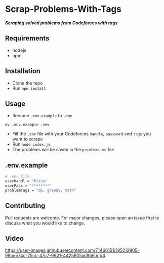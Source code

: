 # Scrap-Problems-With-Tags

***Scraping solved problems from Codeforces with tags***

## Requirements

- nodejs
- npm

## Installation

- Clone the repo
- Run `npm install`

## Usage

- Rename `.env.example` to `.env`
```
mv .env.example .env
```
- Fill the `.env` file with your Codeforces `handle`, `password` and `tags` you want to scrape
- Run `node index.js`
- The problems will be saved in the `problems.md` file

## .env.example

```bash
# .env file
userHandl = "Miina"
userPass = "********"
problemTags = "dp, greedy, math"
```

## Contributing

Pull requests are welcome. For major changes, please open an issue first to discuss what you would like to change.

## Video

<https://user-images.githubusercontent.com/71466151/195212905-98ae574c-75cc-47c7-9621-4425905ad9b6.mp4>
